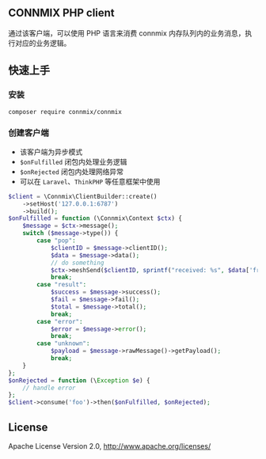 ## CONNMIX PHP client

通过该客户端，可以使用 PHP 语言来消费 connmix 内存队列内的业务消息，执行对应的业务逻辑。

## 快速上手

### 安装

```
composer require connmix/connmix
```

### 创建客户端

- 该客户端为异步模式
- `$onFulfilled` 闭包内处理业务逻辑
- `$onRejected` 闭包内处理网络异常
- 可以在 `Laravel`、`ThinkPHP` 等任意框架中使用

```php
$client = \Connmix\ClientBuilder::create()
    ->setHost('127.0.0.1:6787')
    ->build();
$onFulfilled = function (\Connmix\Context $ctx) {
    $message = $ctx->message();
    switch ($message->type()) {
        case "pop":
            $clientID = $message->clientID();
            $data = $message->data();
            // do something
            $ctx->meshSend($clientID, sprintf("received: %s", $data['frame']['data'] ?? ''));
            break;
        case "result":
            $success = $message->success();
            $fail = $message->fail();
            $total = $message->total();
            break;
        case "error":
            $error = $message->error();
            break;
        case "unknown":
            $payload = $message->rawMessage()->getPayload();
            break;
    }
};
$onRejected = function (\Exception $e) {
    // handle error
};
$client->consume('foo')->then($onFulfilled, $onRejected);
```

## License

Apache License Version 2.0, http://www.apache.org/licenses/
